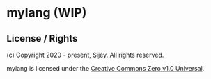 # mylang (WIP)

## License / Rights
(c) Copyright 2020 - present, Sijey. All rights reserved.

mylang is licensed under the [Creative Commons Zero v1.0 Universal](https://creativecommons.org/).

